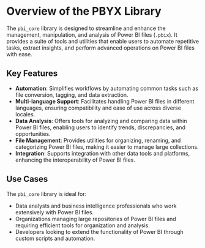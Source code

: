 # Overview of the PBYX Library

The `pbi_core` library is designed to streamline and enhance the management, manipulation, and analysis of Power BI files (`.pbix`). It provides a suite of tools and utilities that enable users to automate repetitive tasks, extract insights, and perform advanced operations on Power BI files with ease. 

## Key Features

- **Automation**: Simplifies workflows by automating common tasks such as file conversion, tagging, and data extraction.
- **Multi-language Support**: Facilitates handling Power BI files in different languages, ensuring compatibility and ease of use across diverse locales.
- **Data Analysis**: Offers tools for analyzing and comparing data within Power BI files, enabling users to identify trends, discrepancies, and opportunities.
- **File Management**: Provides utilities for organizing, renaming, and categorizing Power BI files, making it easier to manage large collections.
- **Integration**: Supports integration with other data tools and platforms, enhancing the interoperability of Power BI files.

## Use Cases

The `pbi_core` library is ideal for:

- Data analysts and business intelligence professionals who work extensively with Power BI files.
- Organizations managing large repositories of Power BI files and requiring efficient tools for organization and analysis.
- Developers looking to extend the functionality of Power BI through custom scripts and automation.

